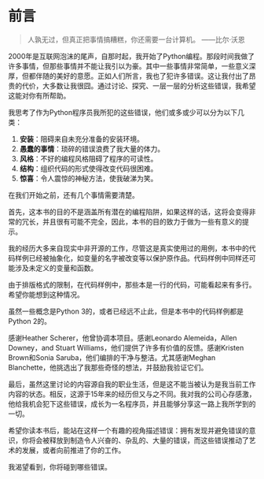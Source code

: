 # 前言


> 人孰无过，但真正把事情搞糟糕，你还需要一台计算机。
——比尔·沃恩

2000年是互联网泡沫的尾声，自那时起，我开始了Python编程。那段时间我做了许多事情，但那些事情并不能让我引以为豪。其中一些事情非常简单，一些意义深厚，但都伴随的美好的意愿。正如人们所言，我也了犯许多错误。这让我付出了昂贵的代价，大多数让我很囧。通过讨论、探究、一层一层的分析这些错误，我希望这能对你有所帮助。


我思考了作为Python程序员我所犯的这些错误，他们或多或少可以分为以下几类：

1. **安装**：阻碍来自未充分准备的安装环境。
2. **愚蠢的事情**：琐碎的错误浪费了我大量的体力。
3. **风格**：不好的编程风格阻碍了程序的可读性。
4. **结构**：组织代码的形式使得改变代码很困难。
5. **惊喜**：令人震惊的神秘方法，使我破涕为笑。


在我们开始之前，还有几个事情需要清楚。

首先，这本书的目的不是涵盖所有潜在的编程陷阱，如果这样的话，这将会变得非常的冗长，并且很有可能不完全，因此，本书的目的致力于做为一些有意义的提示。

我的经历大多来自现实中非开源的工作，尽管这是真实使用过的用例，本书中的代码样例已经被抽象化，如变量的名字被改变等以保护原作品。代码样例中同样还可能涉及未定义的变量和函数。

由于排版格式的限制，在代码样例中，那些本是一行的代码，可能看起来有多行。希望你能想到这种情况。

虽然一些概念是Python 3的，或者已经远不止此，但是本书中的代码样例都是Python 2的。

感谢Heather Scherer，他曾协调本项目。感谢Leonardo Alemeida，Allen Downey，and Stuart Williams，他们提供了许多有价值的反馈。感谢Kristen Brown和Sonia Saruba，他们编排的干净与整洁。尤其感谢Meghan Blanchette，他挑选出了我那些奇怪的想法，并鼓励我验证它们。

最后，虽然这里讨论的内容源自我的职业生活，但是这不能当被认为是我当前工作内容的状态。相反，这源于15年来的经历但又与之不同。我对我的公司心存感激，他给我机会犯下这些错误，成长为一名程序员，并且能够分享这一路上我所学到的一切。

希望你读本书后，能站在这样一个有趣的视角描述错误：拥有发现并避免错误的意识，你将会被释放到制造令人兴奋的、杂乱的、大量的错误，而这些错误推动了艺术的发展，或者向前推进了你的工作。


我渴望看到，你将碰到哪些错误。

